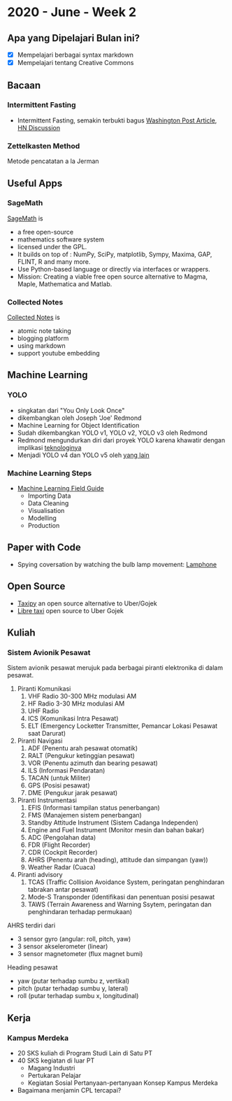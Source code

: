 # 2020 - June - Week 2

## Apa yang Dipelajari Bulan ini?
- [x] Mempelajari berbagai syntax markdown
- [x] Mempelajari tentang Creative Commons

## Bacaan

### Intermittent Fasting
- Intermittent Fasting, semakin terbukti bagus [Washington Post Article][4], [HN Discussion][5]

[4]: https://www.washingtonpost.com/health/intermittent-fasting-works-for-many--not-only-for-weight-loss-but-also-for-heart-health/2020/06/12/11420c1c-a4d5-11ea-b619-3f9133bbb482_story.html
[5]: https://news.ycombinator.com/item?id=23514651

### Zettelkasten Method
Metode pencatatan a la Jerman


## Useful Apps
### SageMath
[SageMath](https://www.sagemath.org/) is
- a free open-source
- mathematics software system
- licensed under the GPL. 
- It builds on top of : NumPy, SciPy, matplotlib, Sympy, Maxima, GAP, FLINT, R and many more. 
- Use Python-based language or directly via interfaces or wrappers.
- Mission: Creating a viable free open source alternative to Magma, Maple, Mathematica and Matlab. 

### Collected Notes
[Collected Notes](https://collectednotes.com) is
- atomic note taking
- blogging platform
- using markdown
- support youtube embedding

## Machine Learning
### YOLO
- singkatan dari "You Only Look Once"
- dikembangkan oleh Joseph 'Joe' Redmond 
- Machine Learning for Object Identification
- Sudah dikembangkan YOLO v1, YOLO v2, YOLO v3 oleh Redmond
- Redmond mengundurkan diri dari proyek YOLO karena khawatir dengan implikasi [teknologinya][1]
- Menjadi YOLO v4 dan YOLO v5 oleh [yang lain][2]

[1]: https://twitter.com/pjreddie/status/1230524770350817280
[2]: https://blog.roboflow.ai/yolov4-versus-yolov5/

### Machine Learning Steps
- [Machine Learning Field Guide](https://www.kamwithk.com/machine-learning-field-guide-ckbbqt0iv025u5ks1a7kgjckx)
  - Importing Data
  - Data Cleaning
  - Visualisation
  - Modelling
  - Production

## Paper with Code
- Spying coversation by watching the bulb lamp movement: [Lamphone](https://www.nassiben.com/lamphone)

## Open Source
- [Taxipy](https://bitbucket.org/nkloga/taxipy-frontend/src/master/) an open source alternative to Uber/Gojek
- [Libre taxi](https://libretaxi.org/) open source to Uber Gojek

## Kuliah
### Sistem Avionik Pesawat
Sistem avionik pesawat merujuk pada berbagai piranti elektronika di dalam pesawat.
1. Piranti Komunikasi
    1. VHF Radio 30-300 MHz modulasi AM
    2. HF Radio 3-30 MHz modulasi AM
    3. UHF Radio
    4. ICS (Komunikasi Intra Pesawat)
    5. ELT (Emergency Locketter Transmitter, Pemancar Lokasi Pesawat saat Darurat)
 2. Piranti Navigasi
    1. ADF (Penentu arah pesawat otomatik)
    2. RALT (Pengukur ketinggian pesawat)
    3. VOR (Penentu azimuth dan bearing pesawat)
    4. ILS (Informasi Pendaratan)
    5. TACAN (untuk Militer)
    6. GPS (Posisi pesawat)
    7. DME (Pengukur jarak pesawat)
 3. Piranti Instrumentasi
    1. EFIS (Informasi tampilan status penerbangan)
    2. FMS (Manajemen sistem penerbangan)
    3. Standby Attitude Instrument (Sistem Cadanga Independen)
    4. Engine and Fuel Instrument (Monitor mesin dan bahan bakar)
    5. ADC (Pengolahan data)
    6. FDR (Flight Recorder)
    7. CDR (Cockpit Recorder)
    8. AHRS (Penentu arah (heading), attitude dan simpangan (yaw))
    9. Weather Radar (Cuaca)
4. Piranti advisory
    1. TCAS (Traffic Collision Avoidance System, peringatan penghindaran tabrakan antar pesawat)
    2. Mode-S Transponder (identifikasi dan penentuan posisi pesawat
    3. TAWS (Terrain Awareness and Warning Ssytem, peringatan dan penghindaran terhadap permukaan)

AHRS terdiri dari
- 3 sensor gyro (angular: roll, pitch, yaw)
- 3 sensor akselerometer (linear)
- 3 sensor magnetometer (flux magnet bumi)

Heading pesawat
- yaw (putar terhadap sumbu z, vertikal)
- pitch (putar terhadap sumbu y, lateral)
- roll (putar terhadap sumbu x, longitudinal)

## Kerja
### Kampus Merdeka
- 20 SKS kuliah di Program Studi Lain di Satu PT
- 40 SKS kegiatan di luar PT
  - Magang Industri
  - Pertukaran Pelajar
  - Kegiatan Sosial
Pertanyaan-pertanyaan Konsep Kampus Merdeka
- Bagaimana menjamin CPL tercapai?

